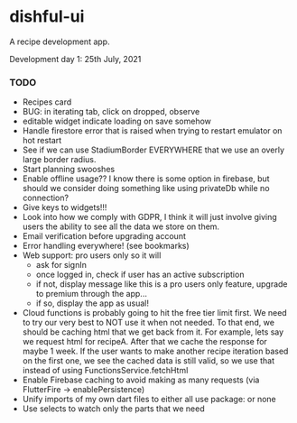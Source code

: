 # dishful-ui

A recipe development app.

Development day 1: 25th July, 2021

### TODO
- Recipes card
- BUG: in iterating tab, click on dropped, observe
- editable widget indicate loading on save somehow
- Handle firestore error that is raised when trying to restart emulator on hot restart
- See if we can use StadiumBorder EVERYWHERE that we use an overly large
  border radius.
- Start planning swooshes
- Enable offline usage?? I know there is some option in firebase, but should we consider
  doing something like using privateDb while no connection? 
- Give keys to widgets!!!
- Look into how we comply with GDPR,
  I think it will just involve giving users the ability to see all the data we store 
  on them. 
- Email verification before upgrading account
- Error handling everywhere! (see bookmarks)
- Web support: pro users only so it will
  - ask for signIn
  - once logged in, check if user has an active subscription
  - if not, display message like this is a pro users only feature,
    upgrade to premium through the app...
  - if so, display the app as usual!
- Cloud functions is probably going to hit the free tier limit first.
  We need to try our very best to NOT use it when not needed. To that end,
  we should be caching html that we get back from it. For example, lets say we 
  request html for recipeA. After that we cache the response for maybe 1 week. 
  If the user wants to make another recipe iteration based on the first one, we see
  the cached data is still valid, so we use that instead of using FunctionsService.fetchHtml
- Enable Firebase caching to avoid making as many requests (via FlutterFire -> enablePersistence)
- Unify imports of my own dart files to either all use package: or none
- Use selects to watch only the parts that we need